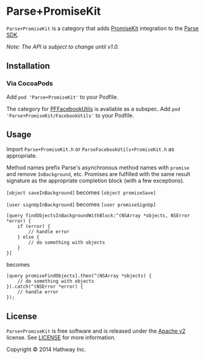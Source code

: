 Parse+PromiseKit
================
`Parse+PromiseKit` is a category that adds [PromiseKit](http://promisekit.org/) integration to the
[Parse SDK](https://parse.com/docs/ios_guide).

*Note: The API is subject to change until v1.0.*

Installation
------------
### Via CocoaPods
Add `pod 'Parse+PromiseKit'` to your Podfile.

The category for [PFFacebookUtils](https://parse.com/docs/ios/api/Classes/PFFacebookUtils.html) is available as a subspec.
Add `pod 'Parse+PromiseKit/FacebookUtils'` to your Podfile.

Usage
-----
Import `Parse+PromiseKit.h` or `ParseFacebookUtils+PromiseKit.h` as appropriate.

Method names prefix Parse's asynchronous method names with `promise` and remove `InBackground`, etc. Promises are fulfilled
with the same result signature as the appropriate completion block (with a few exceptions).

`[object saveInBackground]` becomes `[object promiseSave]`

`[user signUpInBackground]` becomes `[user promiseSignUp]`

```objc
[query findObjectsInBackgroundWithBlock:^(NSArray *objects, NSError *error) {
    if (error) {
        // handle error
    } else {
        // do something with objects
    }
}]
```
becomes
```objc
[query promiseFindObjects].then(^(NSArray *objects) {
    // do something with objects
}).catch(^(NSError *error) {
    // handle error
});
```

License
-------
`Parse+PromiseKit` is free software and is released under the [Apache v2](http://www.apache.org/licenses/LICENSE-2.0.html)
license. See [LICENSE](LICENSE) for more information.

Copyright &copy; 2014 Hathway Inc.
